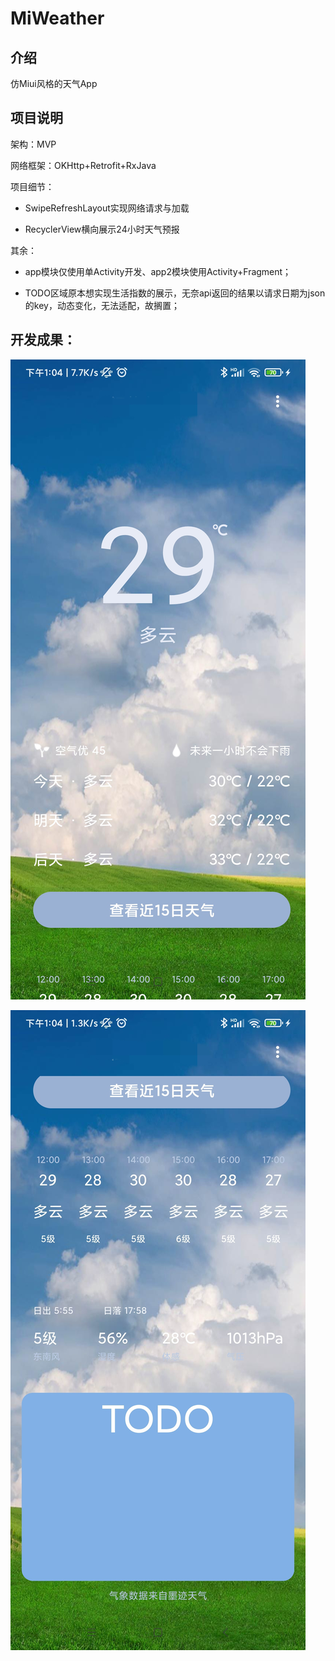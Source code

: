 # MiWeather

## 介绍

仿Miui风格的天气App

## 项目说明

架构：MVP

网络框架：OKHttp+Retrofit+RxJava

项目细节：

- SwipeRefreshLayout实现网络请求与加载 

- RecyclerView横向展示24小时天气预报


其余：

- app模块仅使用单Activity开发、app2模块使用Activity+Fragment；

- TODO区域原本想实现生活指数的展示，无奈api返回的结果以请求日期为json的key，动态变化，无法适配，故搁置；


## 开发成果：

![IMG_20210925_130528.jpg](https://github.com/guiyujin/MiWeather/blob/master/img/IMG_20210925_130539.jpg)

![IMG_20210925_130539.jpg](https://github.com/guiyujin/MiWeather/blob/master/img/IMG_20210925_130528.jpg)






